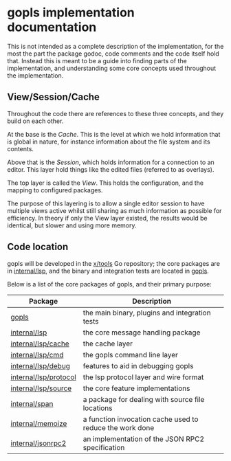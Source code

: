 # gopls implementation documentation

This is not intended as a complete description of the implementation, for the most the part the package godoc, code comments and the code itself hold that.
Instead this is meant to be a guide into finding parts of the implementation, and understanding some core concepts used throughout the implementation.

## View/Session/Cache

Throughout the code there are references to these three concepts, and they build on each other.

At the base is the *Cache*. This is the level at which we hold information that is global in nature, for instance information about the file system and its contents.

Above that is the *Session*, which holds information for a connection to an editor. This layer hold things like the edited files (referred to as overlays).

The top layer is called the *View*. This holds the configuration, and the mapping to configured packages.

The purpose of this layering is to allow a single editor session to have multiple views active whilst still sharing as much information as possible for efficiency.
In theory if only the View layer existed, the results would be identical, but slower and using more memory.

## Code location

gopls will be developed in the [x/tools] Go repository; the core packages are in [internal/lsp], and the binary and integration tests are located in [gopls].

Below is a list of the core packages of gopls, and their primary purpose:

Package | Description
--- | ---
[gopls] | the main binary, plugins and integration tests
[internal/lsp] | the core message handling package
[internal/lsp/cache] | the cache layer
[internal/lsp/cmd] | the gopls command line layer
[internal/lsp/debug] | features to aid in debugging gopls
[internal/lsp/protocol] | the lsp protocol layer and wire format
[internal/lsp/source] | the core feature implementations
[internal/span] | a package for dealing with source file locations
[internal/memoize] | a function invocation cache used to reduce the work done
[internal/jsonrpc2] | an implementation of the JSON RPC2 specification

[gopls]: https://github.com/golang/tools/tree/master/gopls
[internal/jsonrpc2]: https://github.com/golang/tools/tree/master/internal/jsonrpc2
[internal/lsp]: https://github.com/golang/tools/tree/master/internal/lsp
[internal/lsp/cache]: https://github.com/golang/tools/tree/master/internal/lsp/cache
[internal/lsp/cmd]: https://github.com/golang/tools/tree/master/internal/lsp/cmd
[internal/lsp/debug]: https://github.com/golang/tools/tree/master/internal/lsp/debug
[internal/lsp/protocol]: https://github.com/golang/tools/tree/master/internal/lsp/protocol
[internal/lsp/source]: https://github.com/golang/tools/tree/master/internal/lsp/source
[internal/memoize]: https://github.com/golang/tools/tree/master/internal/memoize
[internal/span]: https://github.com/golang/tools/tree/master/internal/span
[x/tools]: https://github.com/golang/tools
